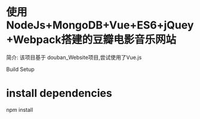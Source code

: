 
使用NodeJs+MongoDB+Vue+ES6+jQuey+Webpack搭建的豆瓣电影音乐网站
====
简介:
该项目基于 douban_Website项目,尝试使用了Vue.js

Build Setup
# install dependencies
npm install


